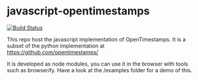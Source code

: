 # javascript-opentimestamps


[![Build Status](https://travis-ci.org/eternitywall/javascript-opentimestamps.svg?branch=master)](https://travis-ci.org/eternitywall/javascript-opentimestamps)

This repo host the javascript implementation of OpenTimestamps.
It is a subset of the python implementation at https://github.com/opentimestamps/

It is developed as node modules, you can use it in the browser with tools such as browserify.
Have a look at the /examples folder for a demo of this.
